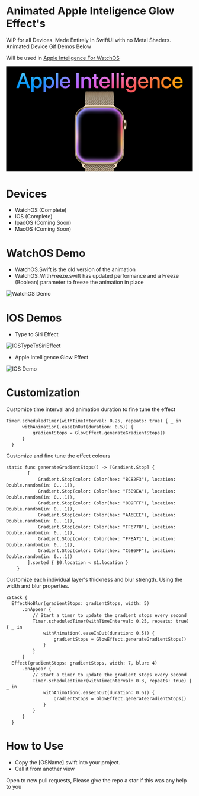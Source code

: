 # Animated Apple Inteligence Glow Effect's 
WIP for all Devices.
Made Entirely In SwiftUI with no Metal Shaders.
Animated Device Gif Demos Below

Will be used in [Apple Inteligence For WatchOS](https://github.com/jacobamobin/AppleInteligenceWatchOS)

![Header](ReadMe/Header.png)

# Devices
- WatchOS (Complete)
- IOS (Complete)
- IpadOS (Coming Soon)
- MacOS (Coming Soon)

# WatchOS Demo
- WatchOS.Swift is the old version of the animation
- WatchOS_WithFreeze.swift has updated performance and a Freeze (Boolean) parameter to freeze the animation in place

![WatchOS Demo](ReadMe/WatchOSDemo.gif)

# IOS Demos
- Type to Siri Effect

![IOSTypeToSiriEffect](ReadMe/TypeToSiri.gif)

- Apple Intelligence Glow Effect
  
![IOS Demo](ReadMe/IphoneDemo.gif)

# Customization
Customize time interval and animation duration to fine tune the effect
```
Timer.scheduledTimer(withTimeInterval: 0.25, repeats: true) { _ in
      withAnimation(.easeInOut(duration: 0.5)) {
          gradientStops = GlowEffect.generateGradientStops()
      }
  }
```

Customize and fine tune the effect colours
```
static func generateGradientStops() -> [Gradient.Stop] {
        [
            Gradient.Stop(color: Color(hex: "BC82F3"), location: Double.random(in: 0...1)),
            Gradient.Stop(color: Color(hex: "F5B9EA"), location: Double.random(in: 0...1)),
            Gradient.Stop(color: Color(hex: "8D9FFF"), location: Double.random(in: 0...1)),
            Gradient.Stop(color: Color(hex: "AA6EEE"), location: Double.random(in: 0...1)),
            Gradient.Stop(color: Color(hex: "FF6778"), location: Double.random(in: 0...1)),
            Gradient.Stop(color: Color(hex: "FFBA71"), location: Double.random(in: 0...1)),
            Gradient.Stop(color: Color(hex: "C686FF"), location: Double.random(in: 0...1))
        ].sorted { $0.location < $1.location }
    }
```

Customize each individual layer's thickness and blur strength.
Using the width and blur properties.
```
ZStack {
  EffectNoBlur(gradientStops: gradientStops, width: 5)
      .onAppear {
          // Start a timer to update the gradient stops every second
          Timer.scheduledTimer(withTimeInterval: 0.25, repeats: true) { _ in
              withAnimation(.easeInOut(duration: 0.5)) {
                  gradientStops = GlowEffect.generateGradientStops()
              }
          }
      }
  Effect(gradientStops: gradientStops, width: 7, blur: 4)
      .onAppear {
          // Start a timer to update the gradient stops every second
          Timer.scheduledTimer(withTimeInterval: 0.3, repeats: true) { _ in
              withAnimation(.easeInOut(duration: 0.6)) {
                  gradientStops = GlowEffect.generateGradientStops()
              }
          }
      }
  }
```

# How to Use 
- Copy the [OSName].swift into your project.
- Call it from another view 

Open to new pull requests, Please give the repo a star if this was any help to you
